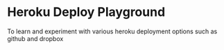 # Heroku Deploy Playground

To learn and experiment with various heroku deployment options such as github and dropbox


